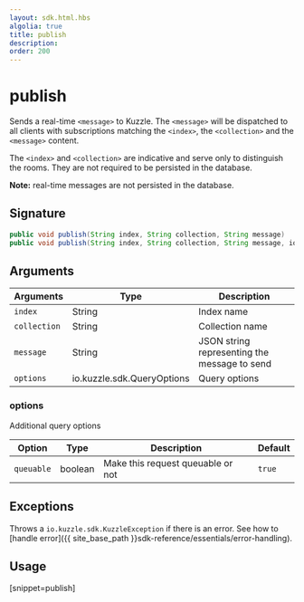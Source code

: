 ```yaml
---
layout: sdk.html.hbs
algolia: true
title: publish
description:
order: 200
---
```


# publish

Sends a real-time `<message>` to Kuzzle. The `<message>` will be dispatched to all clients with subscriptions matching the `<index>`, the `<collection>` and the `<message>` content.  

The `<index>` and `<collection>` are indicative and serve only to distinguish the rooms. They are not required to be persisted in the database.

**Note:** real-time messages are not persisted in the database.

## Signature

```java
public void publish(String index, String collection, String message)
public void publish(String index, String collection, String message, io.kuzzle.sdk.QueryOptions options)
```

## Arguments

| Arguments    | Type    | Description |
|--------------|---------|-------------|
| ``index`` | String | Index name    |
| ``collection`` | String | Collection name   |
| ``message`` | String | JSON string representing the message to send |
| `options` | io.kuzzle.sdk.QueryOptions | Query options |

### **options**

Additional query options

| Option     | Type    | Description                       | Default |
| ---------- | ------- | --------------------------------- | ------- |
| `queuable` | boolean | Make this request queuable or not | `true`  |

## Exceptions

Throws a `io.kuzzle.sdk.KuzzleException` if there is an error. See how to [handle error]({{ site_base_path }}sdk-reference/essentials/error-handling).

## Usage

[snippet=publish]
